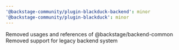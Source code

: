 ```yaml
---
'@backstage-community/plugin-blackduck-backend': minor
'@backstage-community/plugin-blackduck': minor
---
```


Removed usages and references of @backstage/backend-common
Removed support for legacy backend system
